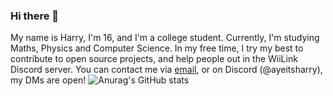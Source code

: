 ### Hi there 👋
My name is Harry, I'm 16, and I'm a college student. Currently, I'm studying Maths, Physics and Computer Science. In my free time, I try my best to contribute to open source projects, and help people out in the WiiLink Discord server. You can contact me via [email](mailto:ayeitsharry@proton.me), or on Discord (@ayeitsharry), my DMs are open!
![Anurag's GitHub stats](https://github-readme-stats.vercel.app/api?username=ayeitsharry&show_icons=true&theme=transparent)